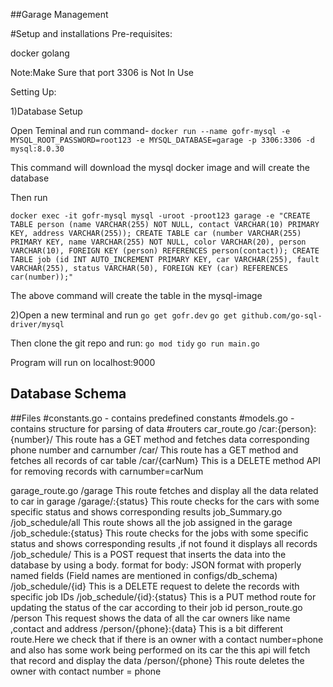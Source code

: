 ##Garage Management


#Setup and installations
Pre-requisites:

docker
golang

Note:Make Sure that port 3306 is Not In Use


Setting Up:

1)Database Setup

Open Teminal and run command-
`docker run --name gofr-mysql -e MYSQL_ROOT_PASSWORD=root123 -e MYSQL_DATABASE=garage -p 3306:3306 -d mysql:8.0.30`

This command will download the mysql docker image and will create the database

Then run

`docker exec -it gofr-mysql mysql -uroot -proot123 garage -e "CREATE TABLE person (name VARCHAR(255) NOT NULL, contact VARCHAR(10) PRIMARY KEY, address VARCHAR(255)); CREATE TABLE car (number VARCHAR(255) PRIMARY KEY, name VARCHAR(255) NOT NULL, color VARCHAR(20), person VARCHAR(10), FOREIGN KEY (person) REFERENCES person(contact)); CREATE TABLE job (id INT AUTO_INCREMENT PRIMARY KEY, car VARCHAR(255), fault VARCHAR(255), status VARCHAR(50), FOREIGN KEY (car) REFERENCES car(number));"`

The above command will create the table in the mysql-image

2)Open  a new terminal and run
    `go get gofr.dev`
	`go get github.com/go-sql-driver/mysql`


Then clone the git repo and run:
`go mod tidy`
`go run main.go`

Program will run on localhost:9000

## Database Schema
 


##Files
#constants.go - contains predefined constants
#models.go - contains structure for parsing of data 
#routers
	car_route.go
		/car:{person}:{number}/
			This route has a GET method and fetches data 	corresponding phone number and carnumber
		/car/
			This route has a GET method and fetches all records 
			of car table
		/car/{carNum}
			This is a DELETE method API for removing records with carnumber=carNum
  
garage_route.go
    /garage 
      This route fetches and display all the data related to car in garage
    /garage/:{status}
      This route checks for the cars with some specific status and shows corresponding results
job_Summary.go
    /job_schedule/all
      This route shows all the job assigned in the garage
    /job_schedule:{status}
      This route checks for the jobs with some specific status and shows corresponding results ,if not found it displays all records
    /job_schedule/
      This is a POST request that inserts the data into the database by using a body.
        format for body: JSON format with properly named fields (Field names are mentioned in configs/db_schema)
      /job_schedule/{id}
        This is a DELETE request to delete the records with specific job IDs
      /job_schedule/{id}:{status}
         This is a PUT method route for updating the status of the car according to their job id
  person_route.go
    /person
      This request shows the data of all the car owners like name ,contact and address
    /person/{phone}:{data}
      This is a bit different route.Here we check that if there is an owner with a contact number=phone and  also has some work being performed on its car the this api will fetch that record and display the data
    /person/{phone}
       This route deletes the owner with contact number = phone
  

    


